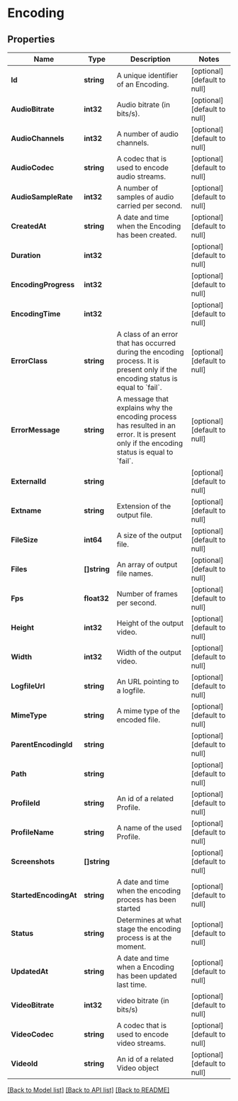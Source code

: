 # Encoding

## Properties
Name | Type | Description | Notes
------------ | ------------- | ------------- | -------------
**Id** | **string** | A unique identifier of an Encoding. | [optional] [default to null]
**AudioBitrate** | **int32** | Audio bitrate (in bits/s). | [optional] [default to null]
**AudioChannels** | **int32** | A number of audio channels. | [optional] [default to null]
**AudioCodec** | **string** | A codec that is used to encode audio streams. | [optional] [default to null]
**AudioSampleRate** | **int32** | A number of samples of audio carried per second. | [optional] [default to null]
**CreatedAt** | **string** | A date and time when the Encoding has been created. | [optional] [default to null]
**Duration** | **int32** |  | [optional] [default to null]
**EncodingProgress** | **int32** |  | [optional] [default to null]
**EncodingTime** | **int32** |  | [optional] [default to null]
**ErrorClass** | **string** | A class of an error that has occurred during the encoding process. It is present only if the encoding status is equal to &#x60;fail&#x60;. | [optional] [default to null]
**ErrorMessage** | **string** | A message that explains why the encoding process has resulted in an error. It is present only if the encoding status is equal to &#x60;fail&#x60;. | [optional] [default to null]
**ExternalId** | **string** |  | [optional] [default to null]
**Extname** | **string** | Extension of the output file. | [optional] [default to null]
**FileSize** | **int64** | A size of the output file. | [optional] [default to null]
**Files** | **[]string** | An array of output file names. | [optional] [default to null]
**Fps** | **float32** | Number of frames per second. | [optional] [default to null]
**Height** | **int32** | Height of the output video. | [optional] [default to null]
**Width** | **int32** | Width of the output video. | [optional] [default to null]
**LogfileUrl** | **string** | An URL pointing to a logfile. | [optional] [default to null]
**MimeType** | **string** | A mime type of the encoded file. | [optional] [default to null]
**ParentEncodingId** | **string** |  | [optional] [default to null]
**Path** | **string** |  | [optional] [default to null]
**ProfileId** | **string** | An id of a related Profile. | [optional] [default to null]
**ProfileName** | **string** | A name of the used Profile. | [optional] [default to null]
**Screenshots** | **[]string** |  | [optional] [default to null]
**StartedEncodingAt** | **string** | A date and time when the encoding process has been started | [optional] [default to null]
**Status** | **string** | Determines at what stage the encoding process is at the moment. | [optional] [default to null]
**UpdatedAt** | **string** | A date and time when a Encoding has been updated last time. | [optional] [default to null]
**VideoBitrate** | **int32** | video bitrate (in bits/s) | [optional] [default to null]
**VideoCodec** | **string** | A codec that is used to encode video streams. | [optional] [default to null]
**VideoId** | **string** | An id of a related Video object | [optional] [default to null]

[[Back to Model list]](../README.md#documentation-for-models) [[Back to API list]](../README.md#documentation-for-api-endpoints) [[Back to README]](../README.md)


